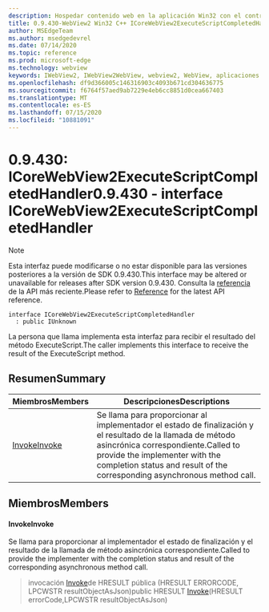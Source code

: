 ```yaml
---
description: Hospedar contenido web en la aplicación Win32 con el control Microsoft Edge WebView2
title: 0.9.430-WebView2 Win32 C++ ICoreWebView2ExecuteScriptCompletedHandler
author: MSEdgeTeam
ms.author: msedgedevrel
ms.date: 07/14/2020
ms.topic: reference
ms.prod: microsoft-edge
ms.technology: webview
keywords: IWebView2, IWebView2WebView, webview2, WebView, aplicaciones Win32, Win32, Edge, ICoreWebView2, ICoreWebView2Host, control de explorador, HTML Edge
ms.openlocfilehash: df9d366005c146316903c4093b671cd304636775
ms.sourcegitcommit: f6764f57aed9ab7229e4eb6cc8851d0cea667403
ms.translationtype: MT
ms.contentlocale: es-ES
ms.lasthandoff: 07/15/2020
ms.locfileid: "10881091"
---
```

# <span data-ttu-id="f8432-104">0.9.430: ICoreWebView2ExecuteScriptCompletedHandler</span><span class="sxs-lookup"><span data-stu-id="f8432-104">0.9.430 - interface ICoreWebView2ExecuteScriptCompletedHandler</span></span> 

> [!NOTE]
> <span data-ttu-id="f8432-105">Esta interfaz puede modificarse o no estar disponible para las versiones posteriores a la versión de SDK 0.9.430.</span><span class="sxs-lookup"><span data-stu-id="f8432-105">This interface may be altered or unavailable for releases after SDK version 0.9.430.</span></span> <span data-ttu-id="f8432-106">Consulta la [referencia](../../../webview2-api-reference.md) de la API más reciente.</span><span class="sxs-lookup"><span data-stu-id="f8432-106">Please refer to [Reference](../../../webview2-api-reference.md) for the latest API reference.</span></span>

```
interface ICoreWebView2ExecuteScriptCompletedHandler
  : public IUnknown
```

<span data-ttu-id="f8432-107">La persona que llama implementa esta interfaz para recibir el resultado del método ExecuteScript.</span><span class="sxs-lookup"><span data-stu-id="f8432-107">The caller implements this interface to receive the result of the ExecuteScript method.</span></span>

## <span data-ttu-id="f8432-108">Resumen</span><span class="sxs-lookup"><span data-stu-id="f8432-108">Summary</span></span>

 <span data-ttu-id="f8432-109">Miembros</span><span class="sxs-lookup"><span data-stu-id="f8432-109">Members</span></span>                        | <span data-ttu-id="f8432-110">Descripciones</span><span class="sxs-lookup"><span data-stu-id="f8432-110">Descriptions</span></span>
--------------------------------|---------------------------------------------
[<span data-ttu-id="f8432-111">Invoke</span><span class="sxs-lookup"><span data-stu-id="f8432-111">Invoke</span></span>](#invoke) | <span data-ttu-id="f8432-112">Se llama para proporcionar al implementador el estado de finalización y el resultado de la llamada de método asincrónica correspondiente.</span><span class="sxs-lookup"><span data-stu-id="f8432-112">Called to provide the implementer with the completion status and result of the corresponding asynchronous method call.</span></span>

## <span data-ttu-id="f8432-113">Miembros</span><span class="sxs-lookup"><span data-stu-id="f8432-113">Members</span></span>

#### <span data-ttu-id="f8432-114">Invoke</span><span class="sxs-lookup"><span data-stu-id="f8432-114">Invoke</span></span> 

<span data-ttu-id="f8432-115">Se llama para proporcionar al implementador el estado de finalización y el resultado de la llamada de método asincrónica correspondiente.</span><span class="sxs-lookup"><span data-stu-id="f8432-115">Called to provide the implementer with the completion status and result of the corresponding asynchronous method call.</span></span>

> <span data-ttu-id="f8432-116">invocación [Invoke](#invoke)de HRESULT pública (HRESULT ERRORCODE, LPCWSTR resultObjectAsJson)</span><span class="sxs-lookup"><span data-stu-id="f8432-116">public HRESULT [Invoke](#invoke)(HRESULT errorCode,LPCWSTR resultObjectAsJson)</span></span>

